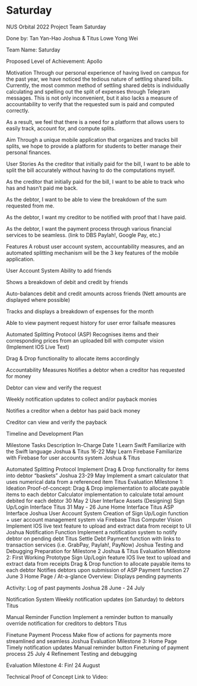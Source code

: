 # Saturday
NUS Orbital 2022 Project
Team Saturday

Done by: Tan Yan-Hao Joshua & Titus Lowe Yong Wei

Team Name:
Saturday

Proposed Level of Achievement:
Apollo

Motivation
Through our personal experience of having lived on campus for the past year, we have noticed the tedious nature of settling shared bills. Currently, the most common method of settling shared debts is individually calculating and spelling out the split of expenses through Telegram messages. This is not only inconvenient, but it also lacks a measure of accountability to verify that the requested sum is paid and computed correctly.

As a result, we feel that there is a need for a platform that allows users to easily track, account for, and compute splits.

Aim
Through a unique mobile application that organizes and tracks bill splits, we hope to provide a platform for students to better manage their personal finances.


User Stories
As the creditor that initially paid for the bill, I want to be able to split the bill accurately without having to do the computations myself.

As the creditor that initially paid for the bill, I want to be able to track who has and hasn’t paid me back.

As the debtor, I want to be able to view the breakdown of the sum requested from me.

As the debtor, I want my creditor to be notified with proof that I have paid.

As the debtor, I want the payment process through various financial services to be seamless. (link to DBS Paylah!, Google Pay, etc.)

Features
A robust user account system, accountability measures, and an automated splitting mechanism will be the 3 key features of the mobile application.

User Account System
Ability to add friends

Shows a breakdown of debit and credit by friends

Auto-balances debit and credit amounts across friends (Nett amounts are displayed where possible)

Tracks and displays a breakdown of expenses for the month

Able to view payment request history for user error failsafe measures

Automated Splitting Protocol (ASP)
Recognises items and their corresponding prices from an uploaded bill with computer vision (Implement IOS Live Text)

Drag & Drop functionality to allocate items accordingly

Accountability Measures
Notifies a debtor when a creditor has requested for money

Debtor can view and verify the request

Weekly notification updates to collect and/or payback monies

Notifies a creditor when a debtor has paid back money

Creditor can view and verify the payback

Timeline and Development Plan

Milestone
Tasks
Description
In-Charge
Date
1
Learn Swift
Familiarize with the Swift language
Joshua & Titus
16-22 May
Learn Firebase
Familiarize with Firebase for user accounts system
Joshua & Titus

Automated Splitting Protocol
Implement Drag & Drop functionality for items into debtor “baskets”
Joshua
23-29 May
Implement a smart calculator that uses numerical data from a referenced item
Titus
Evaluation Milestone 1:
Ideation
Proof-of-concept:
Drag & Drop implementation to allocate payable items to each debtor
Calculator implementation to calculate total amount debited for each debtor
30 May
2
User Interface Assets (Designing)
Sign Up/Login Interface
Titus
31 May - 26 June
Home Interface
Titus
ASP Interface
Joshua
User Account System
Creation of Sign Up/Login function + user account management system via Firebase
Titus
Computer Vision
Implement IOS live text feature to upload and extract data from receipt to UI
Joshua
Notification Function
Implement a notification system to notify debtor on pending debt
Titus
Settle Debt
Payment function with links to transaction services (i.e. GrabPay, Paylah!, PayNow)
Joshua
Testing and Debugging
Preparation for Milestone 2
Joshua & Titus
Evaluation Milestone 2: First Working Prototype
Sign Up/Login feature
IOS live text to upload and extract data from receipts
Drag & Drop function to allocate payable items to each debtor
Notifies debtors upon submission of ASP
Payment function 
27 June
3
Home Page / At-a-glance
Overview: Displays pending payments

Activity: Log of past payments
Joshua
28 June - 24 July


Notification System
Weekly notification updates (on Saturday) to debtors
Titus


Manual Reminder Function
Implement a reminder button to manually override notification for creditors to debtors
Titus


Finetune Payment Process
Make flow of actions for payments more streamlined and seamless
Joshua
Evaluation Milestone 3:
Home Page
Timely notification updates
Manual reminder button
Finetuning of payment process
25 July
4
Refinement
Testing and debugging




Evaluation Milestone 4: Fin!
24 August




Technical Proof of Concept
Link to Video: 
